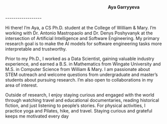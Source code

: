 
<div style="margin-left: auto; margin-right: 0; width: 35%;">
    <h4>Aya Garryyeva</h4>
</div>
------------------

Hi there! I’m Aya, a CS Ph.D. student at the College of William & Mary. I’m working with Dr. Antonio Mastropaolo and Dr. Denys Poshyvanyk at the intersection of Artificial Intelligence and Software Engineering. My primary research goal is to make the AI models for software engineering tasks more interpretable and trustworthy. 

Prior to my Ph.D., I worked as a Data Scientist, gaining valuable industry experience, and earned a B.S. in Mathematics from Wingate University and M.S. in Computer Science from William & Mary. I am passionate about STEM outreach and welcome questions from undergraduate and master’s students about pursuing research. I’m also open to collaborations in my area of interest.

Outside of research, I enjoy staying curious and engaged with the world through watching travel and educational documentaries, reading historical fiction, and just listening to people’s stories. For physical activities, I practice yoga and Pilates, hike, and travel. Staying curious and grateful keeps me motivated every day

<div style="display: grid; grid-template-columns: repeat(4, 1fr); gap: 15px; padding: 5px;">
    <a href="https://www.google.com"><i class="fa-solid fa-globe fa-2x"></i></a>
    <a href="https://www.linkedin.com/in/leyligarryyeva/"><i class="fa-brands fa-linkedin fa-2x"></i></a>
    <a href="https://x.com/"><i class="fa-brands fa-x-twitter fa-2x"></i></a>
    <a href="https://scholar.google.com/"><i class="fa-brands fa-google-scholar fa-2x"></i></a>
</div>



